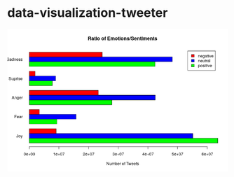 # data-visualization-tweeter

![alt text](https://github.com/mbenhamd/data-visualization-tweeter/blob/master/final_plot_contradiction_analysis.png)
